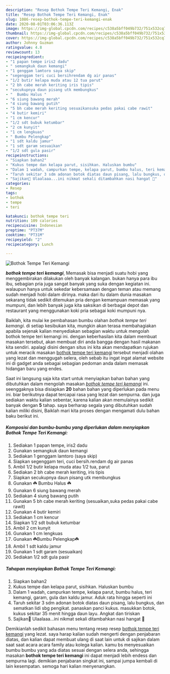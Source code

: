 ```yaml
---
description: "Resep Bothok Tempe Teri Kemangi, Enak"
title: "Resep Bothok Tempe Teri Kemangi, Enak"
slug: 1086-resep-bothok-tempe-teri-kemangi-enak
date: 2020-08-01T03:06:36.113Z
image: https://img-global.cpcdn.com/recipes/c538a5bff049b732/751x532cq70/bothok-tempe-teri-kemangi-foto-resep-utama.jpg
thumbnail: https://img-global.cpcdn.com/recipes/c538a5bff049b732/751x532cq70/bothok-tempe-teri-kemangi-foto-resep-utama.jpg
cover: https://img-global.cpcdn.com/recipes/c538a5bff049b732/751x532cq70/bothok-tempe-teri-kemangi-foto-resep-utama.jpg
author: Johnny Guzman
ratingvalue: 4.8
reviewcount: 13
recipeingredient:
- "1 papan tempe iris2 dadu"
- " semangkuk daun kemangi"
- "1 genggam lamtoro saya skip"
- "segenggam teri cuci bersihrendam dg air panas"
- "1/2 butir kelapa muda atau 12 tua parut"
- "2 bh cabe merah keriting iris tipis"
- "secukupnya daun pisang utk membungkus"
- "  Bumbu Halus "
- "6 siung bawang merah"
- "4 siung bawang putih"
- "5 bh cabe merah keriting sesuaikansuka pedas pakai cabe rawit"
- "4 butir kemiri"
- "1 cm kencur"
- "1/2 sdt bubuk ketumbar"
- "2 cm kunyit"
- "1 cm lengkuas"
- " Bumbu Pelengkap"
- "1 sdt kaldu jamur"
- "1 sdt garam sesuaikan"
- "1/2 sdt gula pasir"
recipeinstructions:
- "Siapkan bahan2"
- "Kukus tempe dan kelapa parut, sisihkan. Haluskan bumbu"
- "Dalam 1 wadah, campurkan tempe, kelapa parut, bumbu halus, teri kemangi, garam, gula dan kaldu jamur. Aduk rata hingga seperti ini"
- "Taruh sekitar 3 sdm adonan botok diatas daun pisang, lalu bungkus, dan sematkan lidi sbg pengikat. panaskan panci kukus. masukkan botok, kukus sekitar 35 menit hingga daun layu. Angkat dan tiriskan"
- "Sajikan💖 Ulaalaaa...ini nikmat sekali ditambahkan nasi hangat 🥳"
categories:
- Resep
tags:
- bothok
- tempe
- teri

katakunci: bothok tempe teri 
nutrition: 109 calories
recipecuisine: Indonesian
preptime: "PT37M"
cooktime: "PT31M"
recipeyield: "2"
recipecategory: Lunch

---
```



![Bothok Tempe Teri Kemangi](https://img-global.cpcdn.com/recipes/c538a5bff049b732/751x532cq70/bothok-tempe-teri-kemangi-foto-resep-utama.jpg)

<b><i>bothok tempe teri kemangi</i></b>, Memasak bisa menjadi suatu hobi yang menggembirakan dilakukan oleh banyak kalangan. bukan hanya para ibu ibu, sebagian pria juga sangat banyak yang suka dengan kegiatan ini. walaupun hanya untuk sekedar kebersamaan dengan teman atau memang sudah menjadi hobi dalam dirinya. maka dari itu dalam dunia masakan sekarang tidak sedikit ditemukan pria dengan kemampuan memasak yang mumpuni, dan lebih banyak juga kita saksikan di berbagai depot dan restaurant yang menggunakan koki pria sebagai koki mumpuni nya.

Baiklah, kita mulai ke pembahasan bumbu olahan <i>bothok tempe teri kemangi</i>. di setiap kesibukan kita, mungkin akan terasa membahagiakan apabila sejenak kalian menyediakan sebagian waktu untuk mengolah bothok tempe teri kemangi ini. dengan keberhasilan kita dalam membuat masakan tersebut, akan membuat diri anda bangga dengan hasil makanan kita sendiri. apalagi disini dengan situs ini kita akan mendapatkan rujukan untuk meracik masakan <u>bothok tempe teri kemangi</u> tersebut menjadi olahan yang lezat dan menggugah selera, oleh sebab itu ingat ingat alamat website ini di gadget anda sebagai sebagian pedoman anda dalam memasak hidangan baru yang endes.




Saat ini langsung saja kita start untuk menyiapkan bahan bahan yang dibutuhkan dalam mengolah masakan <u><i>bothok tempe teri kemangi</i></u> ini. seenggaknya bisa disiapkan <b>20</b> bahan bahan yang diperlukan pada menu ini. biar berikutnya dapat tercapai rasa yang lezat dan sempurna. dan juga sediakan waktu kalian sebentar, karena kalian akan memulainya sedikit banyak dengan <b>5</b> tahap. saya berharap segala yang dibutuhkan sudah kalian miliki disini, Baiklah mari kita proses dengan mengamati dulu bahan baku berikut ini.

<!--inarticleads1-->

##### Komposisi dan bumbu-bumbu yang diperlukan dalam menyiapkan Bothok Tempe Teri Kemangi:

1. Sediakan 1 papan tempe, iris2 dadu
1. Gunakan  semangkuk daun kemangi
1. Sediakan 1 genggam lamtoro (saya skip)
1. Siapkan segenggam teri, cuci bersih.rendam dg air panas
1. Ambil 1/2 butir kelapa muda atau 1/2 tua, parut
1. Sediakan 2 bh cabe merah keriting, iris tipis
1. Siapkan secukupnya daun pisang utk membungkus
1. Gunakan  ☘️ Bumbu Halus ☘️
1. Gunakan 6 siung bawang merah
1. Sediakan 4 siung bawang putih
1. Gunakan 5 bh cabe merah keriting (sesuaikan,suka pedas pakai cabe rawit)
1. Gunakan 4 butir kemiri
1. Sediakan 1 cm kencur
1. Siapkan 1/2 sdt bubuk ketumbar
1. Ambil 2 cm kunyit
1. Gunakan 1 cm lengkuas
1. Gunakan  ☘️Bumbu Pelengkap☘️
1. Ambil 1 sdt kaldu jamur
1. Gunakan 1 sdt garam (sesuaikan)
1. Sediakan 1/2 sdt gula pasir




<!--inarticleads2-->

##### Tahapan menyiapkan Bothok Tempe Teri Kemangi:

1. Siapkan bahan2
1. Kukus tempe dan kelapa parut, sisihkan. Haluskan bumbu
1. Dalam 1 wadah, campurkan tempe, kelapa parut, bumbu halus, teri kemangi, garam, gula dan kaldu jamur. Aduk rata hingga seperti ini
1. Taruh sekitar 3 sdm adonan botok diatas daun pisang, lalu bungkus, dan sematkan lidi sbg pengikat. panaskan panci kukus. masukkan botok, kukus sekitar 35 menit hingga daun layu. Angkat dan tiriskan
1. Sajikan💖 Ulaalaaa...ini nikmat sekali ditambahkan nasi hangat 🥳




Demikianlah sedikit bahasan menu tentang resep resep <u>bothok tempe teri kemangi</u> yang lezat. saya harap kalian sudah mengerti dengan penjabaran diatas, dan kalian dapat membuat ulang di saat lain untuk di sajikan dalam saat saat acara acara family atau kolega kalian. kamu bs menyesuaikan bumbu bumbu yang ada diatas sesuai dengan selera anda, sehingga masakan <b>bothok tempe teri kemangi</b> ini dapat menjadi lebih endess dan sempurna lagi. demikian penjabaran singkat ini, sampai jumpa kembali di lain kesempatan. semoga hari kalian menyenangkan.
